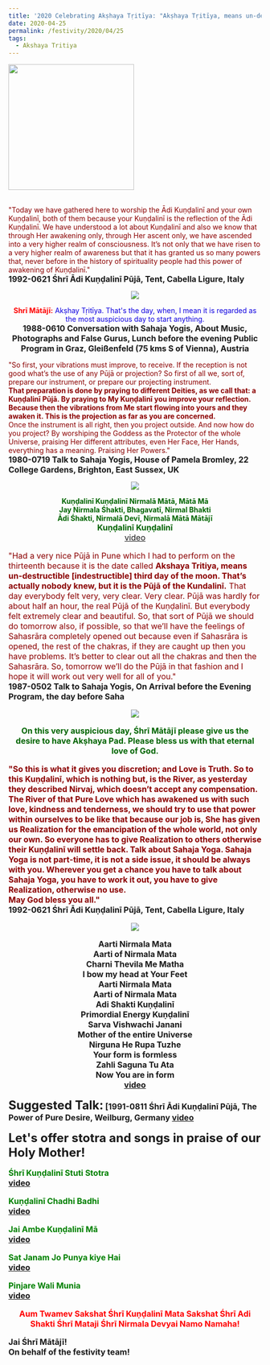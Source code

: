 ```yaml
---
title: '2020 Celebrating Akṣhaya Tṛitīya: "Akṣhaya Tṛitīya, means un-destructible third day of the moon. That’s actually nobody knew, but it is the Pūjā of the Kundalinī." '
date: 2020-04-25
permalink: /festivity/2020/04/25
tags:
  - Akshaya Tritiya
---
```


<div style="text-align: left"><img src="/images/image00.png" width="250" /></div><br>

<p>
<font color="DarkRed">"Today we have gathered here to worship the Ādi Kuṇḍalinī and your own Kuṇḍalinī, both of them because your Kuṇḍalinī is the reflection of the Ādi Kuṇḍalinī. We have understood a lot about Kuṇḍalinī and also we know that through Her awakening only, through Her ascent only, we have ascended into a very higher realm of consciousness. It’s not only that we have risen to a very higher realm of awareness but that it has granted us so many powers that, never before in the history of spirituality people had this power of awakening of Kuṇḍalinī."</font><br>
<font size="+0"><b>1992-0621 Śhrī Ādi Kuṇḍalinī Pūjā, Tent, Cabella Ligure, Italy</b></font>
</p>

<div style="text-align: center"><img src="/images/image405.png" /></div>

<p style="text-align:center;">
<font color="Red"><b>Shrī Mātājī:</b></font> <font color="RedGreen">Akṣhay Tṛitīya. That's the day, when, I mean it is regarded as the most auspicious day to start anything.</b></font><br>
<font size="+0"><b>1988-0610 Conversation with Sahaja Yogis, About Music, Photographs and False Gurus, Lunch before the evening Public Program in Graz, Gleißenfeld (75 kms S of Vienna), Austria</b></font>
</p>

<p>
<font color="DarkRed">"So first, your vibrations must improve, to receive. If the reception is not good what’s the use of any Pūjā or projection? So first of all we, sort of, prepare our instrument, or prepare our projecting instrument.<br>
<b>That preparation is done by praying to different Deities, as we call that: a Kuṇḍalinī Pūjā. By praying to My Kuṇḍalinī you improve your reflection. Because then the vibrations from Me start flowing into yours and they awaken it. This is the projection as far as you are concerned.</b><br>
Once the instrument is all right, then you project outside. And now how do you project? By worshiping the Goddess as the Protector of the whole Universe, praising Her different attributes, even Her Face, Her Hands, everything has a meaning. Praising Her Powers."</font><br>
<font size="+0"><b>1980-0719 Talk to Sahaja Yogis, House of Pamela Bromley, 22 College Gardens, Brighton, East Sussex, UK</b></font>
</p>

<div style="text-align: center"><img src="/images/image406.png" /></div>

<p style="text-align:center;">
<font color="DarkGreen"><b>Kuṇḍalinī Kuṇḍalinī Nirmalā Mātā, Mātā Mā<br>
Jay Nirmala Śhakti, Bhagavatī, Nirmal Bhakti<br>	
Ādi Śhakti, Nirmalā Devī, Nirmalā Mātā Mātājī</b></font><br>
<font size="+0"><font color="DarkGreen"><b>Kuṇḍalinī Kuṇḍalinī</b></font><br>
<a href="https://seven-teams.github.io/Videos_Links.html">video</a>
</p>

<p>
<font color="DarkRed">"Had a very nice Pūjā in Pune which I had to perform on the thirteenth because it is the date called <b>Akshaya Tritiya, means un-destructible [indestructible] third day of the moon. That’s actually nobody knew, but it is the Pūjā of the Kundalinī.</b> That day everybody felt very, very clear. Very clear. Pūjā was hardly for about half an hour, the real Pūjā of the Kuṇḍalinī. But everybody felt extremely clear and beautiful. So, that sort of Pūjā we should do tomorrow also, if possible, so that we’ll have the feelings of Sahasrāra completely opened out because even if Sahasrāra is opened, the rest of the chakras, if they are caught up then you have problems. It’s better to clear out all the chakras and then the Sahasrāra. So, tomorrow we’ll do the Pūjā in that fashion and I hope it will work out very well for all of you."</font><br>
<font size="+0"><b>1987-0502 Talk to Sahaja Yogis, On Arrival before the Evening Program, the day before Saha

<div style="text-align: center"><img src="/images/image407.png" /></div>

<p style="color:DarkGreen; text-align:center;">
<b>On this very auspicious day, 
Śhrī Mātājī please give us the desire to have Akṣhaya Pad.
Please bless us with that eternal love of God.</b><br>
</p>

<p>
<font color="DarkRed">"So this is what it gives you discretion; and Love is Truth. So to this Kuṇḍalinī, which is nothing but, is the River, as yesterday they described Nirvaj, which doesn’t accept any compensation. The River of that Pure Love which has awakened us with such love, kindness and tenderness, we should try to use that power within ourselves to be like that because our job is, She has given us Realization for the emancipation of the whole world, not only our own. So everyone has to give Realization to others otherwise their Kuṇḍalinī will settle back. Talk about Sahaja Yoga. Sahaja Yoga is not part-time, it is not a side issue, it should be always with you. Wherever you get a chance you have to talk about Sahaja Yoga, you have to work it out, you have to give Realization, otherwise no use.<br>
May God bless you all."</font><br>
<font size="+0"><b>1992-0621 Śhrī Ādi Kuṇḍalinī Pūjā, Tent, Cabella Ligure, Italy</b></font>
</p>

<div style="text-align: center"><img src="/images/image408.png" /></div>

<p style="text-align:center;">
<b>Aarti Nirmala Mata</b><br>
Aarti of Nirmala Mata<br>
<b>Charni Thevila Me Matha</b><br>
I bow my head at Your Feet<br>
<b>Aarti Nirmala Mata</b><br>
Aarti of Nirmala Mata<br>
<b>Adi Shakti Kuṇḍalinī</b><br>
Primordial Energy Kuṇḍalinī<br>
<b>Sarva Vishwachi Janani</b><br>
Mother of the entire Universe<br>
<b>Nirguna He Rupa Tuzhe</b><br>
Your form is formless<br>
<b>Zahli Saguna Tu Ata</b><br>
Now You are in form<br>
<a href="https://www.youtube.com/watch?v=2btBuq4VYL4">video</a>
</p>

<font size="+2"><b>Suggested Talk:</b></font> 
<font size="+0"><b>[1991-0811 Śhrī Ādi Kuṇḍalinī Pūjā, The Power of Pure Desire, Weilburg, Germany</b></font>
<a href="https://www.youtube.com/watch?time_continue=1&v=axdEEF-R8jk&feature=emb_logo"> video</a><br>

<font size="+2"><b>Let's offer stotra and songs in praise of our Holy Mother!</b></font>

<p>
<font color="green"><b>Śhrī Kuṇḍalinī Stuti Stotra</b></font><br>
<a href="https://www.youtube.com/watch?v=dKQR9NozR64">video</a>
</p>

<p>
<font color="green"><b>Kuṇḍalinī Chadhi Badhi</b></font><br>
<a href="https://www.youtube.com/watch?v=KOKeT0HOmXU&list=RDKOKeT0HOmXU">video</a>
</p>
 
<p>
<font color="green"><b>Jai Ambe Kuṇḍalinī Mā</b></font><br>
<a href="https://www.youtube.com/watch?v=7dqX2ZNiG5I">video</a>
</p>

<p>
<font color="green"><b>Sat Janam Jo Punya kiye Hai</b></font><br>
<a href="https://seven-teams.github.io/Videos_Links.html">video</a> 
</p>

<p>
<font color="green"><b>Pinjare Wali Munia</b></font><br>
<a href="https://www.youtube.com/watch?v=en_WVhHFufI">video</a> 
</p>

<p style="text-align:center;">
<font color="red"><b>Aum Twamev Sakshat Śhrī Kuṇḍalinī Mata Sakshat Śhrī Adi Shakti Śhrī Mataji Śhrī Nirmala Devyai Namo Namaha!</b></font>
</p>

<p>
<font size="+0">Jai Śhrī Mātājī!<br>
On behalf of the festivity team!</font>
</p>